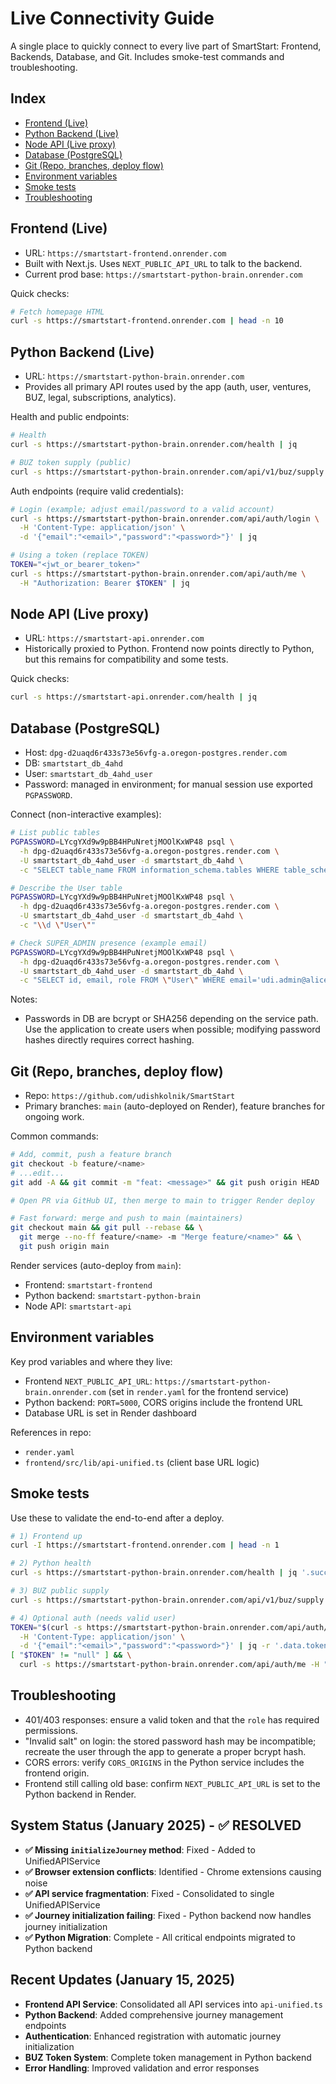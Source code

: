 # Live Connectivity Guide

A single place to quickly connect to every live part of SmartStart: Frontend, Backends, Database, and Git. Includes smoke-test commands and troubleshooting.

## Index
- [Frontend (Live)](#frontend-live)
- [Python Backend (Live)](#python-backend-live)
- [Node API (Live proxy)](#node-api-live-proxy)
- [Database (PostgreSQL)](#database-postgresql)
- [Git (Repo, branches, deploy flow)](#git-repo-branches-deploy-flow)
- [Environment variables](#environment-variables)
- [Smoke tests](#smoke-tests)
- [Troubleshooting](#troubleshooting)

## Frontend (Live)
- URL: `https://smartstart-frontend.onrender.com`
- Built with Next.js. Uses `NEXT_PUBLIC_API_URL` to talk to the backend.
- Current prod base: `https://smartstart-python-brain.onrender.com`

Quick checks:
```bash
# Fetch homepage HTML
curl -s https://smartstart-frontend.onrender.com | head -n 10
```

## Python Backend (Live)
- URL: `https://smartstart-python-brain.onrender.com`
- Provides all primary API routes used by the app (auth, user, ventures, BUZ, legal, subscriptions, analytics).

Health and public endpoints:
```bash
# Health
curl -s https://smartstart-python-brain.onrender.com/health | jq

# BUZ token supply (public)
curl -s https://smartstart-python-brain.onrender.com/api/v1/buz/supply | jq
```

Auth endpoints (require valid credentials):
```bash
# Login (example; adjust email/password to a valid account)
curl -s https://smartstart-python-brain.onrender.com/api/auth/login \
  -H 'Content-Type: application/json' \
  -d '{"email":"<email>","password":"<password>"}' | jq

# Using a token (replace TOKEN)
TOKEN="<jwt_or_bearer_token>"
curl -s https://smartstart-python-brain.onrender.com/api/auth/me \
  -H "Authorization: Bearer $TOKEN" | jq
```

## Node API (Live proxy)
- URL: `https://smartstart-api.onrender.com`
- Historically proxied to Python. Frontend now points directly to Python, but this remains for compatibility and some tests.

Quick checks:
```bash
curl -s https://smartstart-api.onrender.com/health | jq
```

## Database (PostgreSQL)
- Host: `dpg-d2uaqd6r433s73e56vfg-a.oregon-postgres.render.com`
- DB: `smartstart_db_4ahd`
- User: `smartstart_db_4ahd_user`
- Password: managed in environment; for manual session use exported `PGPASSWORD`.

Connect (non-interactive examples):
```bash
# List public tables
PGPASSWORD=LYcgYXd9w9pBB4HPuNretjMOOlKxWP48 psql \
  -h dpg-d2uaqd6r433s73e56vfg-a.oregon-postgres.render.com \
  -U smartstart_db_4ahd_user -d smartstart_db_4ahd \
  -c "SELECT table_name FROM information_schema.tables WHERE table_schema='public' ORDER BY table_name;"

# Describe the User table
PGPASSWORD=LYcgYXd9w9pBB4HPuNretjMOOlKxWP48 psql \
  -h dpg-d2uaqd6r433s73e56vfg-a.oregon-postgres.render.com \
  -U smartstart_db_4ahd_user -d smartstart_db_4ahd \
  -c "\\d \"User\""

# Check SUPER_ADMIN presence (example email)
PGPASSWORD=LYcgYXd9w9pBB4HPuNretjMOOlKxWP48 psql \
  -h dpg-d2uaqd6r433s73e56vfg-a.oregon-postgres.render.com \
  -U smartstart_db_4ahd_user -d smartstart_db_4ahd \
  -c "SELECT id, email, role FROM \"User\" WHERE email='udi.admin@alicesolutionsgroup.com';"
```

Notes:
- Passwords in DB are bcrypt or SHA256 depending on the service path. Use the application to create users when possible; modifying password hashes directly requires correct hashing.

## Git (Repo, branches, deploy flow)
- Repo: `https://github.com/udishkolnik/SmartStart`
- Primary branches: `main` (auto-deployed on Render), feature branches for ongoing work.

Common commands:
```bash
# Add, commit, push a feature branch
git checkout -b feature/<name>
# ...edit...
git add -A && git commit -m "feat: <message>" && git push origin HEAD

# Open PR via GitHub UI, then merge to main to trigger Render deploy

# Fast forward: merge and push to main (maintainers)
git checkout main && git pull --rebase && \
  git merge --no-ff feature/<name> -m "Merge feature/<name>" && \
  git push origin main
```

Render services (auto-deploy from `main`):
- Frontend: `smartstart-frontend`
- Python backend: `smartstart-python-brain`
- Node API: `smartstart-api`

## Environment variables
Key prod variables and where they live:
- Frontend `NEXT_PUBLIC_API_URL`: `https://smartstart-python-brain.onrender.com` (set in `render.yaml` for the frontend service)
- Python backend: `PORT=5000`, CORS origins include the frontend URL
- Database URL is set in Render dashboard

References in repo:
- `render.yaml`
- `frontend/src/lib/api-unified.ts` (client base URL logic)

## Smoke tests
Use these to validate the end-to-end after a deploy.
```bash
# 1) Frontend up
curl -I https://smartstart-frontend.onrender.com | head -n 1

# 2) Python health
curl -s https://smartstart-python-brain.onrender.com/health | jq '.success, .data.status, .data.version'

# 3) BUZ public supply
curl -s https://smartstart-python-brain.onrender.com/api/v1/buz/supply | jq '.success, .data.currentPrice'

# 4) Optional auth (needs valid user)
TOKEN="$(curl -s https://smartstart-python-brain.onrender.com/api/auth/login \
  -H 'Content-Type: application/json' \
  -d '{"email":"<email>","password":"<password>"}' | jq -r '.data.token')"
[ "$TOKEN" != "null" ] && \
  curl -s https://smartstart-python-brain.onrender.com/api/auth/me -H "Authorization: Bearer $TOKEN" | jq
```

## Troubleshooting
- 401/403 responses: ensure a valid token and that the `role` has required permissions.
- "Invalid salt" on login: the stored password hash may be incompatible; recreate the user through the app to generate a proper bcrypt hash.
- CORS errors: verify `CORS_ORIGINS` in the Python service includes the frontend origin.
- Frontend still calling old base: confirm `NEXT_PUBLIC_API_URL` is set to the Python backend in Render.

## System Status (January 2025) - ✅ RESOLVED
- **✅ Missing `initializeJourney` method**: Fixed - Added to UnifiedAPIService
- **✅ Browser extension conflicts**: Identified - Chrome extensions causing noise
- **✅ API service fragmentation**: Fixed - Consolidated to single UnifiedAPIService
- **✅ Journey initialization failing**: Fixed - Python backend now handles journey initialization
- **✅ Python Migration**: Complete - All critical endpoints migrated to Python backend

## Recent Updates (January 15, 2025)
- **Frontend API Service**: Consolidated all API services into `api-unified.ts`
- **Python Backend**: Added comprehensive journey management endpoints
- **Authentication**: Enhanced registration with automatic journey initialization
- **BUZ Token System**: Complete token management in Python backend
- **Error Handling**: Improved validation and error responses
